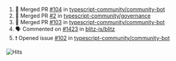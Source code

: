 <!--START_SECTION:activity-->
1. 🎉 Merged PR [#104](https://github.com/typescript-community/community-bot/pull/104) in [typescript-community/community-bot](https://github.com/typescript-community/community-bot)
2. 🎉 Merged PR [#2](https://github.com/typescript-community/governance/pull/2) in [typescript-community/governance](https://github.com/typescript-community/governance)
3. 🎉 Merged PR [#103](https://github.com/typescript-community/community-bot/pull/103) in [typescript-community/community-bot](https://github.com/typescript-community/community-bot)
4. 🗣 Commented on [#1423](https://github.com/blitz-js/blitz/issues/1423) in [blitz-js/blitz](https://github.com/blitz-js/blitz)
5. ❗️ Opened issue [#102](https://github.com/typescript-community/community-bot/issues/102) in [typescript-community/community-bot](https://github.com/typescript-community/community-bot)
<!--END_SECTION:activity-->

![Hits](https://hitcounter.pythonanywhere.com/count/tag.svg?url=https%3A%2F%2Fgithub.com%2Frobertwestbury)

